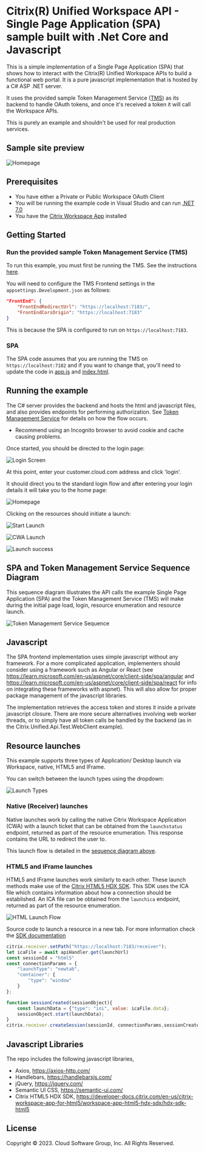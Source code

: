 # Citrix(R) Unified Workspace API - Single Page Application (SPA) sample built with .Net Core and Javascript

This is a simple implementation of a Single Page Application (SPA) that shows how to interact with the Citrix(R) Unified Workspace APIs to build a functional web portal. It is a pure javascript implementation that is hosted by a C# ASP .NET server.

It uses the provided sample Token Management Service ([TMS](./Citrix.UnifiedApi.Test.TMS/README.md)) as its backend to handle OAuth tokens, and once it's received a token it will call the Workspace APIs.

This is purely an example and shouldn't be used for real production services.

## Sample site preview

![Homepage](./screenshots/Resources.PNG)

## Prerequisites

- You have either a Private or Public Workspace OAuth Client
- You will be running the example code in Visual Studio and can run [.NET 7.0](https://dotnet.microsoft.com/en-us/download/dotnet/7.0)
- You have the [Citrix Workspace App](https://www.citrix.com/downloads/workspace-app/windows/workspace-app-for-windows-latest.html) installed

## Getting Started

### Run the provided sample Token Management Service (TMS)

To run this example, you must first be running the TMS. See the instructions [here](./Citrix.UnifiedApi.Test.TMS/README.md).

You will need to configure the TMS Frontend settings in the `appsettings.Development.json` as follows:

```json
"FrontEnd": {
    "FrontEndRedirectUrl": "https://localhost:7183/",
    "FrontEndCorsOrigin": "https://localhost:7183"
}
```

This is because the SPA is configured to run on `https://localhost:7183`.

### SPA

The SPA code assumes that you are running the TMS on `https://localhost:7182` and if you want to change that, you'll need to update the code in [app.js](./Citrix.UnifiedApi.Test.SPA/wwwroot/js/app.js) and [index.html](./Citrix.UnifiedApi.Test.SPA/wwwroot/index.html).

## Running the example

The C# server provides the backend and hosts the html and javascript files, and also provides endpoints for performing authorization. See [Token Management Service](../Citrix.UnifiedApi.Test.TMS/README.md) for details on how the flow occurs.

- Recommend using an Incognito browser to avoid cookie and cache causing problems.

Once started, you should be directed to the login page:

![Login Screen](./screenshots/Login.PNG)

At this point, enter your customer.cloud.com address and click 'login'.

It should direct you to the standard login flow and after entering your login details it will take you to the home page:

![Homepage](./screenshots/Resources.PNG)

Clicking on the resources should initiate a launch:

![Start Launch](./screenshots/Launch.PNG)

![CWA Launch](./screenshots/CWA_Launch.PNG)

![Launch success](./screenshots/Launched.PNG)

## SPA and Token Management Service Sequence Diagram

This sequence diagram illustrates the API calls the example Single Page Application (SPA) and the Token Management Service (TMS) will make during the initial page load, login, resource enumeration and resource launch.

![Token Management Service Sequence](./sequence/token-management-service.png)

## Javascript

The SPA frontend implementation uses simple javascript without any framework. For a more complicated application, implementers should consider using a framework such as Angular or React (see https://learn.microsoft.com/en-us/aspnet/core/client-side/spa/angular and https://learn.microsoft.com/en-us/aspnet/core/client-side/spa/react for info on integrating these frameworks with aspnet). This will also allow for proper package management of the javascript libraries.

The implementation retrieves the access token and stores it inside a private javascript closure. There are more secure alternatives involving web worker threads, or to simply have all token calls be handled by the backend (as in the Citrix.Unified.Api.Test.WebClient example).

## Resource launches

This example supports three types of Application/ Desktop launch via Workspace, native, HTML5 and IFrame.

You can switch between the launch types using the dropdown:

![Launch Types](./screenshots/Launch_Types.PNG)

### Native (Receiver) launches

Native launches work by calling the native Citrix Workspace Application (CWA) with a launch ticket that can be obtained from the `launchstatus` endpoint, returned as part of the resource enumeration. This response contains the URL to redirect the user to.

This launch flow is detailed in the [sequence diagram above](#spa-and-token-management-service-sequence-diagram).

### HTML5 and IFrame launches

HTML5 and IFrame launches work similarly to each other. These launch methods make use of the [Citrix HTML5 HDX SDK](https://developer-docs.citrix.com/en-us/citrix-workspace-app-for-html5/workspace-app-html5-hdx-sdx/hdx-sdk-html5). This SDK uses the ICA file which contains information about how a connection should be established. An ICA file can be obtained from the `launchica` endpoint, returned as part of the resource enumeration.

![HTML Launch Flow](./sequence/html5-launch-flow.png)

Source code to launch a resource in a new tab. For more information check the [SDK documentation](https://developer-docs.citrix.com/en-us/citrix-workspace-app-for-html5/workspace-app-html5-hdx-sdx/hdx-sdk-html5)

```js
citrix.receiver.setPath("https://localhost:7183/receiver"); 
let icaFile = await apiHandler.get(launchUrl)
const sessionId = "html5"
const connectionParams = {
    "launchType": "newtab",
    "container": {
        "type": "window"
    }
};

function sessionCreated(sessionObject){
    const launchData = {"type": "ini", value: icaFile.data};
    sessionObject.start(launchData);
}
citrix.receiver.createSession(sessionId, connectionParams,sessionCreated);
```

## Javascript Libraries

The repo includes the following javascript libraries,

- Axios, https://axios-http.com/
- Handlebars, https://handlebarsjs.com/
- jQuery,  https://jquery.com/
- Semantic UI CSS, https://semantic-ui.com/
- Citrix HTML5 HDX SDK, https://developer-docs.citrix.com/en-us/citrix-workspace-app-for-html5/workspace-app-html5-hdx-sdx/hdx-sdk-html5

## License

Copyright © 2023. Cloud Software Group, Inc. All Rights Reserved.
